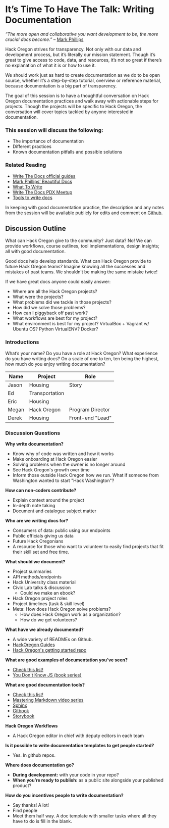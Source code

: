 # It’s Time To Have The Talk: Writing Documentation

*“The more open and collaborative you want development to be, the more crucial docs become.”* – [Mark Phillips](https://github.com/PharkMillups/beautiful-docs)

Hack Oregon strives for transparency. Not only with our data and development process, but it’s literally our mission statement. Though it’s great to give access to code, data, and resources, it’s not so great if there’s no explanation of what it is or how to use it.

We should work just as hard to create documentation as we do to be open source, whether it’s a step-by-step tutorial, overview or reference material, because documentation is a big part of transparency.

The goal of this session is to have a thoughtful conversation on Hack Oregon documentation practices and walk away with actionable steps for projects. Though the projects will be specific to Hack Oregon, the conversation will cover topics tackled by anyone interested in documentation.

### This session will discuss the following:
* The importance of documentation
* Different practices
* Known documentation pitfalls and possible solutions

### Related Reading
* [Write The Docs official guides](http://www.writethedocs.org/guide/)
* [Mark Phillips’ Beautiful Docs](https://github.com/PharkMillups/beautiful-docs)
* [What To Write](https://jacobian.org/writing/great-documentation/)
* [Write The Docs PDX Meetup](https://www.meetup.com/Write-The-Docs-PDX/)
* [Tools to write docs](https://github.com/PharkMillups/beautiful-docs#generating-docs)

In keeping with good documentation practice, the description and any notes from the session will be available publicly for edits and comment on [Github](https://github.com/JasonBernert/hack-oregon-documentation-notes).


## Discussion Outline

What can Hack Oregon give to the community? Just data? No! We can provide workflows, course outlines, tool implementations, design insights; all with good documentation.

Good docs help develop standards. What can Hack Oregon provide to future Hack Oregon teams? Imagine knowing all the successes and mistakes of past teams. We shouldn’t be making the same mistake twice!

If we have great docs anyone could easily answer:
* Where are all the Hack Oregon projects?
* What were the projects?
* What problems did we tackle in those projects?
* How did we solve those problems?
* How can I piggyback off past work?
* What workflows are best for my project?
* What environment is best for my project? VirtualBox + Vagrant w/ Ubuntu OS? Python VirtualENV? Docker?

### Introductions

What’s your name? Do you have a role at Hack Oregon? What experience do you have writing docs? On a scale of one to ten, ten being the highest, how much do you enjoy writing documentation?

| Name             | Project         | Role              |
| -----------------|-----------------| ------------------|
| Jason            | Housing         | Story             |
| Ed               | Transportation  |                   |
| Eric             | Housing         |                   |
| Megan            | Hack Oregon     | Program Director  |
| Derek            | Housing         | Front-end "Lead"  |

### Discussion Questions

**Why write documentation?**
* Know why of code was written and how it works
* Make onboarding at Hack Oregon easier
* Solving problems when the owner is no longer around
* See Hack Oregon's growth over time
* Inform those outside Hack Oregon how we run. What if someone from Washington wanted to start "Hack Washington"?

**How can non-coders contribute?**
* Explain context around the project
* In-depth note taking
* Document and catalogue subject matter

**Who are we writing docs for?**
* Consumers of data: public using our endpoints
* Public officials giving us data
* Future Hack Oregonians
* A resource for those who want to volunteer to easily find projects that fit their skill set and free time.

**What should we document?**
* Project summaries
* API methods/endpoints
* Hack University class material
* Civic Lab talks & discussion
  * Could we make an ebook?
* Hack Oregon project roles
* Project timelines (task & skill level)
* Meta: How does Hack Oregon solve problems?
  * How does Hack Oregon work as a organization?
  * How do we get volunteers?

**What have we already documented?**
* A wide variety of READMEs on Github.
* [HackOregon Guides](http://hackoregon.github.io/)
* [Hack Oregon's getting started repo](https://github.com/hackoregon/getting-started)

**What are good examples of documentation you’ve seen?**
* [Check this list!](https://github.com/PharkMillups/beautiful-docs)
* [You Don't Know JS (book series)](https://github.com/getify/You-Dont-Know-JS)

**What are good documentation tools?**
* [Check this list!](https://github.com/PharkMillups/beautiful-docs#generating-docs)
* [Mastering Markdown video series](https://masteringmarkdown.com/)
* [Sphinx](http://www.sphinx-doc.org/en/stable/contents.html)
* [Gitbook](https://www.gitbook.com/)
* [Storybook](https://getstorybook.io/)

**Hack Oregon Workflows**
* A Hack Oregon editor in chief with deputy editors in each team

**Is it possible to write documentation templates to get people started?**
* Yes. In github repos.

**Where does documentation go?**
* **During development:** with your code in your repo?
* **When you’re ready to publish:** as a public site alongside your published product?

**How do you incentives people to write documentation?**
* Say thanks! A lot!
* Find people
* Meet them half way. A doc template with smaller tasks where all they have to do is fill in the blank.
